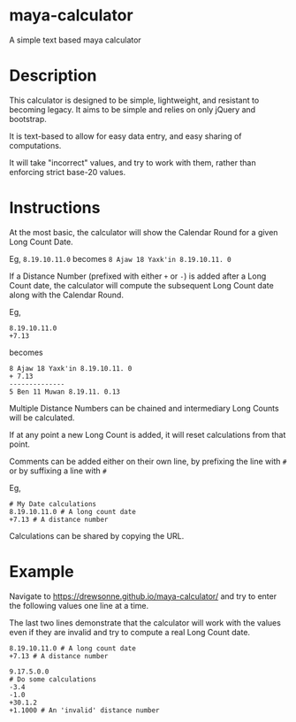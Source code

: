 # maya-calculator
A simple text based maya calculator

# Description
This calculator is designed to be simple, lightweight, and resistant to 
becoming legacy. It aims to be simple and relies on only jQuery and bootstrap.

It is text-based to allow for easy data entry, and easy sharing
of computations.

It will take "incorrect" values, and try to work with them, rather
than enforcing  strict base-20 values.

# Instructions

At the most basic, the calculator will show the Calendar Round for a
given Long Count Date.

Eg, `8.19.10.11.0` becomes `8 Ajaw 18 Yaxk'in 8.19.10.11. 0`

If a Distance Number (prefixed with either `+` or `-`) is added after a 
Long Count date, the calculator will compute the subsequent Long Count
date along with the Calendar Round.

Eg, 

```
8.19.10.11.0
+7.13
```

becomes 

```
8 Ajaw 18 Yaxk'in 8.19.10.11. 0
+ 7.13
--------------
5 Ben 11 Muwan 8.19.11. 0.13
```

Multiple Distance Numbers can be chained and intermediary Long Counts
will be calculated.

If at any point a new Long Count is added, it will reset calculations
from that point.

Comments can be added either on their own line, by prefixing the line with `#` or by suffixing a line with `#`

Eg,

```
# My Date calculations
8.19.10.11.0 # A long count date
+7.13 # A distance number
```

Calculations can be shared by copying the URL.

# Example
Navigate to https://drewsonne.github.io/maya-calculator/ and
try to enter the following values one line at a time.

The last two lines demonstrate that the calculator will work with
the values even if they are invalid and try to compute a real 
Long Count date.

```
8.19.10.11.0 # A long count date
+7.13 # A distance number

9.17.5.0.0
# Do some calculations
-3.4
-1.0
+30.1.2
+1.1000 # An 'invalid' distance number
```
